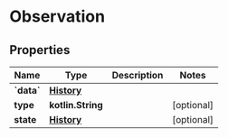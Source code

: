 
# Observation

## Properties
Name | Type | Description | Notes
------------ | ------------- | ------------- | -------------
**&#x60;data&#x60;** | [**History**](History.md) |  | 
**type** | **kotlin.String** |  |  [optional]
**state** | [**History**](History.md) |  |  [optional]



